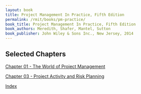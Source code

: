 ```yaml
---
layout: book
title: Project Management In Practice, Fifth Edition
permalink: /rmit/books/pm-practice/
book_title: Project Management In Practice, Fifth Edition
book_authors: Meredith, Shafer, Mantel, Sutton
book_publisher: John Wiley & Sons Inc., New Jersey, 2014
---
```


## Selected Chapters

[Chapter 01 - The World of Project Management](./chapter-01/)

[Chapter 03 - Project Activity and Risk Planning](./chapter-03/)

[Index](../index.html)